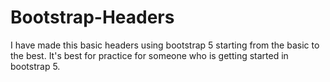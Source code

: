 # Bootstrap-Headers
I have made this basic headers using bootstrap 5 starting from the basic to the best. It's best for practice for someone who is getting started in bootstrap 5.
